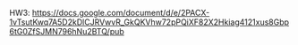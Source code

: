 HW3: https://docs.google.com/document/d/e/2PACX-1vTsutKwq7A5D2kDlCJRVwvR_GkQKVhw72pPQiXF82X2Hkiag4121xus8Gbp6tG0ZfSJMN796hNu2BTQ/pub
